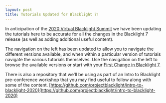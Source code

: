 ```yaml
---
layout: post
title: Tutorials Updated for Blacklight 7!
---
```


In anticipation of the [2020 Virtual Blacklight Summit](https://trln.org/event/blacklight-summit/) we have been updating the tutorials here to be accurate for all the changes in the Blacklight 7 release (as well as adding additional useful content).

The navigation on the left has been updated to allow you to navigate the different versions available, and when within a particular version of tutorials navigate the various tutorials themselves.  Use the navigation on the left to browse the available versions or start with your [First Change in Blacklight 7](/v7.10.0/first_change/).

There is also a repository that we'll be using as part of an Intro to Blacklight pre-conference workshop that you may find useful to follow along with some of the content. [https://github.com/projectblacklight/intro-to-blacklight-2020](https://github.com/projectblacklight/intro-to-blacklight-2020)
